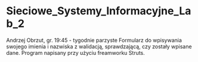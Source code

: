 # Sieciowe_Systemy_Informacyjne_Lab_2
Andrzej Obrzut, gr. 19:45 - tygodnie parzyste
Formularz do wpisywania swojego imienia i nazwiska z walidacją, sprawdzającą, czy zostały wpisane dane. Program napisany przy użyciu freamworku Struts.
